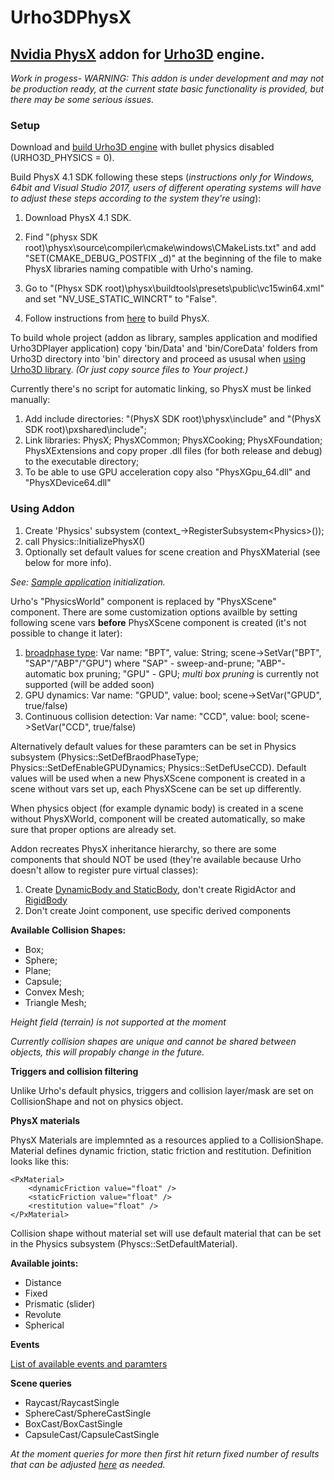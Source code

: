 # Urho3DPhysX
## [Nvidia PhysX](https://github.com/NVIDIAGameWorks/PhysX) addon for [Urho3D](https://urho3d.github.io/) engine.<br/>
*Work in progess- WARNING: This addon is under development and may not be production ready, at the current state basic functionality is provided, but there may be some serious issues.* <br/>

### Setup
Download and [build Urho3D engine](https://urho3d.github.io/documentation/HEAD/_building.html) with bullet physics disabled (URHO3D_PHYSICS = 0).

Build PhysX 4.1 SDK following these steps (*instructions only for Windows, 64bit and Visual Studio 2017, users of different operating systems will have to adjust these steps according to the system they're using*):
1. Download PhysX 4.1 SDK.

2. Find "(physx SDK root)\physx\source\compiler\cmake\windows\CMakeLists.txt" and add "SET(CMAKE_DEBUG_POSTFIX _d)" at the beginning of the file to make PhysX libraries naming compatible with Urho's naming.
3. Go to  "(Physx SDK root)\physx\buildtools\presets\public\vc15win64.xml" and set "NV_USE_STATIC_WINCRT" to "False". 
4. Follow instructions from [here](https://github.com/NVIDIAGameWorks/PhysX) to build PhysX.

To build whole project (addon as library, samples application and modified Urho3DPlayer application) copy 'bin/Data' and 'bin/CoreData' folders from Urho3D directory into 'bin' directory and proceed as ususal when [using Urho3D library](https://urho3d.github.io/documentation/HEAD/_using_library.html). *(Or just copy source files to Your project.)*

Currently there's no script for automatic linking, so PhysX must be linked manually:

1. Add include directories: "(PhysX SDK root)\physx\include" and "(PhysX SDK root)\pxshared\include";
2. Link libraries: PhysX; PhysXCommon; PhysXCooking; PhysXFoundation; PhysXExtensions and copy proper .dll files (for both release and debug) to the executable directory;
3. To be able to use GPU acceleration copy also "PhysXGpu_64.dll" and "PhysXDevice64.dll"

### Using Addon
1. Create 'Physics' subsystem (context_->RegisterSubsystem\<Physics\>());
2. call Physics::InitializePhysX()
3. Optionally set default values for scene creation and PhysXMaterial (see below for more info).

*See: [Sample application](https://github.com/lezak/Urho3DPhysX/blob/0ec905019ba917e6371e340c81000b1dbabcc03d/Samples/UrhoPhysXSamples.cpp#L38) initialization.* 

Urho's "PhysicsWorld" component is replaced by "PhysXScene" component.
There are some customization options availble by setting following scene vars **before** PhysXScene component is created (it's not possible to change it later):
1. [broadphase type](https://gameworksdocs.nvidia.com/PhysX/4.1/documentation/physxguide/Manual/RigidBodyCollision.html#broad-phase-algorithms): Var name: "BPT", value: String; scene->SetVar("BPT", "SAP"/"ABP"/"GPU") where "SAP" - sweep-and-prune; "ABP"- automatic box pruning; "GPU" - GPU; *multi box pruning* is currently not supported (will be added soon)
2. GPU dynamics: Var name: "GPUD", value: bool; scene->SetVar("GPUD", true/false)
3. Continuous collision detection: Var name: "CCD", value: bool; scene->SetVar("CCD", true/false)

Alternatively default values for these paramters can be set in Physics subsystem (Physics::SetDefBraodPhaseType; Physics::SetDefEnableGPUDynamics; Physics::SetDefUseCCD). Default values will be used when a new PhysXScene component is created in a scene without vars set up, each PhysXScene can be set up differently.

When physics object (for example dynamic body) is created in a scene without PhysXWorld, component will be created automatically, so make sure that proper options are already set. 


Addon recreates PhysX inheritance hierarchy, so there are some components that should NOT be used (they're available because Urho doesn't allow to register pure virtual classes): 
1. Create <u>DynamicBody and StaticBody</u>, don't create RigidActor and <u>RigidBody</u>
2. Don't create Joint component, use specific derived components 

**Available Collision Shapes:**
- Box;
- Sphere;
- Plane;
- Capsule;
- Convex Mesh;
- Triangle Mesh;

*Height field (terrain) is not supported at the moment* 

*Currently collision shapes are unique and cannot be shared between objects, this will propably change in the future.*

**Triggers and collision filtering**

Unlike Urho's default physics, triggers and collision layer/mask are set on CollisionShape and not on physics object.

**PhysX materials**

PhysX Materials are implemnted as a resources applied to a CollisionShape. Material defines dynamic friction, static friction and restitution. Definition looks like this:
```
<PxMaterial>
    <dynamicFriction value="float" />
    <staticFriction value="float" />
    <restitution value="float" />
</PxMaterial>
```
Collision shape without material set will use default material that can be set in the Physics subsystem (Physcs::SetDefaultMaterial).


**Available joints:**

- Distance
- Fixed
- Prismatic (slider)
- Revolute
- Spherical 

**Events**

[List of available events and paramters](https://github.com/lezak/Urho3DPhysX/blob/0ec905019ba917e6371e340c81000b1dbabcc03d/PhysXEvents.h#L9) 

**Scene queries**

- Raycast/RaycastSingle
- SphereCast/SphereCastSingle
- BoxCast/BoxCastSingle
- CapsuleCast/CapsuleCastSingle


*At the moment queries for more then first hit return fixed number of results that can be adjusted [here](https://github.com/lezak/Urho3DPhysX/blob/0ec905019ba917e6371e340c81000b1dbabcc03d/PhysXScene.cpp#L19) as needed.*







